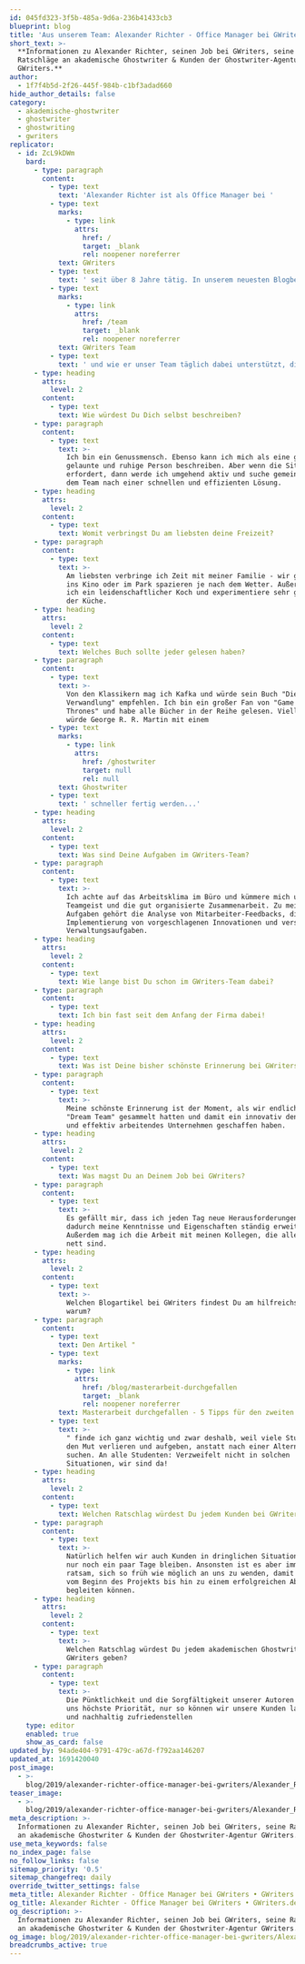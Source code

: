 ```yaml
---
id: 045fd323-3f5b-485a-9d6a-236b41433cb3
blueprint: blog
title: 'Aus unserem Team: Alexander Richter - Office Manager bei GWriters'
short_text: >-
  **Informationen zu Alexander Richter, seinen Job bei GWriters, seine
  Ratschläge an akademische Ghostwriter & Kunden der Ghostwriter-Agentur
  GWriters.**
author:
  - 1f7f4b5d-2f26-445f-984b-c1bf3adad660
hide_author_details: false
category:
  - akademische-ghostwriter
  - ghostwriter
  - ghostwriting
  - gwriters
replicator:
  - id: ZcL9kDWm
    bard:
      - type: paragraph
        content:
          - type: text
            text: 'Alexander Richter ist als Office Manager bei '
          - type: text
            marks:
              - type: link
                attrs:
                  href: /
                  target: _blank
                  rel: noopener noreferrer
            text: GWriters
          - type: text
            text: ' seit über 8 Jahre tätig. In unserem neuesten Blogbeitrag erzählt er mehr über seine Arbeit im '
          - type: text
            marks:
              - type: link
                attrs:
                  href: /team
                  target: _blank
                  rel: noopener noreferrer
            text: GWriters Team
          - type: text
            text: ' und wie er unser Team täglich dabei unterstützt, die hervorragenden Leistungen zu zeigen, die unsere Kunden verdienen.'
      - type: heading
        attrs:
          level: 2
        content:
          - type: text
            text: Wie würdest Du Dich selbst beschreiben?
      - type: paragraph
        content:
          - type: text
            text: >-
              Ich bin ein Genussmensch. Ebenso kann ich mich als eine gut
              gelaunte und ruhige Person beschreiben. Aber wenn die Situation es
              erfordert, dann werde ich umgehend aktiv und suche gemeinsam mit
              dem Team nach einer schnellen und effizienten Lösung.
      - type: heading
        attrs:
          level: 2
        content:
          - type: text
            text: Womit verbringst Du am liebsten deine Freizeit?
      - type: paragraph
        content:
          - type: text
            text: >-
              Am liebsten verbringe ich Zeit mit meiner Familie - wir gehen oft
              ins Kino oder im Park spazieren je nach dem Wetter. Außerdem bin
              ich ein leidenschaftlicher Koch und experimentiere sehr gerne in
              der Küche.
      - type: heading
        attrs:
          level: 2
        content:
          - type: text
            text: Welches Buch sollte jeder gelesen haben?
      - type: paragraph
        content:
          - type: text
            text: >-
              Von den Klassikern mag ich Kafka und würde sein Buch "Die
              Verwandlung" empfehlen. Ich bin ein großer Fan von "Game of
              Thrones" und habe alle Bücher in der Reihe gelesen. Vielleicht
              würde George R. R. Martin mit einem 
          - type: text
            marks:
              - type: link
                attrs:
                  href: /ghostwriter
                  target: null
                  rel: null
            text: Ghostwriter
          - type: text
            text: ' schneller fertig werden...'
      - type: heading
        attrs:
          level: 2
        content:
          - type: text
            text: Was sind Deine Aufgaben im GWriters-Team?
      - type: paragraph
        content:
          - type: text
            text: >-
              Ich achte auf das Arbeitsklima im Büro und kümmere mich um den
              Teamgeist und die gut organisierte Zusammenarbeit. Zu meinen
              Aufgaben gehört die Analyse von Mitarbeiter-Feedbacks, die
              Implementierung von vorgeschlagenen Innovationen und verschiedene
              Verwaltungsaufgaben.
      - type: heading
        attrs:
          level: 2
        content:
          - type: text
            text: Wie lange bist Du schon im GWriters-Team dabei?
      - type: paragraph
        content:
          - type: text
            text: Ich bin fast seit dem Anfang der Firma dabei!
      - type: heading
        attrs:
          level: 2
        content:
          - type: text
            text: Was ist Deine bisher schönste Erinnerung bei GWriters?
      - type: paragraph
        content:
          - type: text
            text: >-
              Meine schönste Erinnerung ist der Moment, als wir endlich unser
              "Dream Team" gesammelt hatten und damit ein innovativ denkendes
              und effektiv arbeitendes Unternehmen geschaffen haben.
      - type: heading
        attrs:
          level: 2
        content:
          - type: text
            text: Was magst Du an Deinem Job bei GWriters?
      - type: paragraph
        content:
          - type: text
            text: >-
              Es gefällt mir, dass ich jeden Tag neue Herausforderungen habe und
              dadurch meine Kenntnisse und Eigenschaften ständig erweitern kann.
              Außerdem mag ich die Arbeit mit meinen Kollegen, die alle sehr
              nett sind.
      - type: heading
        attrs:
          level: 2
        content:
          - type: text
            text: >-
              Welchen Blogartikel bei GWriters findest Du am hilfreichsten und
              warum?
      - type: paragraph
        content:
          - type: text
            text: Den Artikel "
          - type: text
            marks:
              - type: link
                attrs:
                  href: /blog/masterarbeit-durchgefallen
                  target: _blank
                  rel: noopener noreferrer
            text: Masterarbeit durchgefallen - 5 Tipps für den zweiten Versuch
          - type: text
            text: >-
              " finde ich ganz wichtig und zwar deshalb, weil viele Studenten
              den Mut verlieren und aufgeben, anstatt nach einer Alternative zu
              suchen. An alle Studenten: Verzweifelt nicht in solchen
              Situationen, wir sind da!
      - type: heading
        attrs:
          level: 2
        content:
          - type: text
            text: Welchen Ratschlag würdest Du jedem Kunden bei GWriters geben?
      - type: paragraph
        content:
          - type: text
            text: >-
              Natürlich helfen wir auch Kunden in dringlichen Situationen, wenn
              nur noch ein paar Tage bleiben. Ansonsten ist es aber immer
              ratsam, sich so früh wie möglich an uns zu wenden, damit wir sie
              vom Beginn des Projekts bis hin zu einem erfolgreichen Abschluss
              begleiten können.
      - type: heading
        attrs:
          level: 2
        content:
          - type: text
            text: >-
              Welchen Ratschlag würdest Du jedem akademischen Ghostwriter bei
              GWriters geben?
      - type: paragraph
        content:
          - type: text
            text: >-
              Die Pünktlichkeit und die Sorgfältigkeit unserer Autoren hat für
              uns höchste Priorität, nur so können wir unsere Kunden langfristig
              und nachhaltig zufriedenstellen
    type: editor
    enabled: true
    show_as_card: false
updated_by: 94ade404-9791-479c-a67d-f792aa146207
updated_at: 1691420040
post_image:
  - >-
    blog/2019/alexander-richter-office-manager-bei-gwriters/Alexander_Richter.jpg
teaser_image:
  - >-
    blog/2019/alexander-richter-office-manager-bei-gwriters/Alexander_Richter.jpg
meta_description: >-
  Informationen zu Alexander Richter, seinen Job bei GWriters, seine Ratschläge
  an akademische Ghostwriter & Kunden der Ghostwriter-Agentur GWriters.
use_meta_keywords: false
no_index_page: false
no_follow_links: false
sitemap_priority: '0.5'
sitemap_changefreq: daily
override_twitter_settings: false
meta_title: Alexander Richter - Office Manager bei GWriters • GWriters.de
og_title: Alexander Richter - Office Manager bei GWriters • GWriters.de
og_description: >-
  Informationen zu Alexander Richter, seinen Job bei GWriters, seine Ratschläge
  an akademische Ghostwriter & Kunden der Ghostwriter-Agentur GWriters.
og_image: blog/2019/alexander-richter-office-manager-bei-gwriters/Alexander_Richter.jpg
breadcrumbs_active: true
---
```


